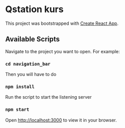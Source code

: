 # Qstation kurs

This project was bootstrapped with [Create React App](https://github.com/facebook/create-react-app).

## Available Scripts

Navigate to the project you want to open.
For example:

### `cd navigation_bar`

Then you will have to do

### `npm install`

Run the script to start the listening server

### `npm start`

Open [http://localhost:3000](http://localhost:3000) to view it in your browser.
